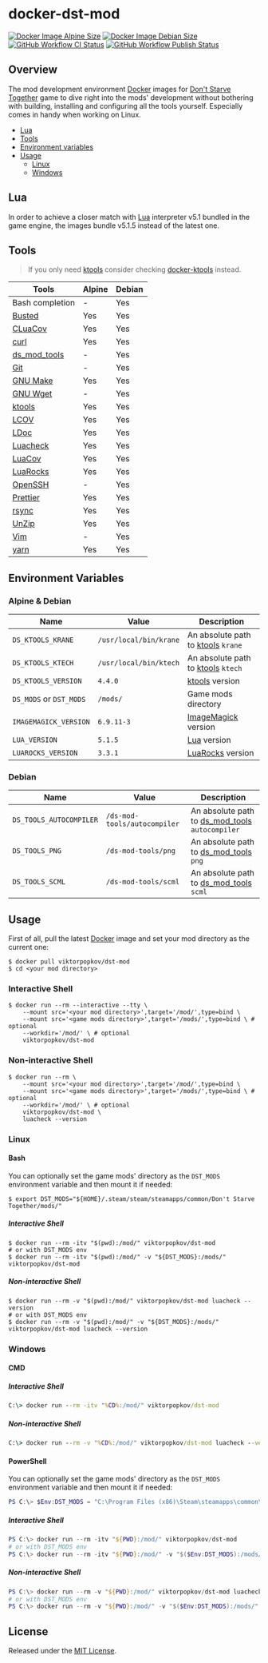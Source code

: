 # docker-dst-mod

[![Docker Image Alpine Size]](https://hub.docker.com/r/viktorpopkov/dst-mod)
[![Docker Image Debian Size]](https://hub.docker.com/r/viktorpopkov/dst-mod)
[![GitHub Workflow CI Status][]](https://github.com/victorpopkov/docker-dst-mod/actions?query=workflow%3ACI)
[![GitHub Workflow Publish Status][]](https://github.com/victorpopkov/docker-dst-mod/actions?query=workflow%3APublish)

## Overview

The mod development environment [Docker] images for [Don't Starve Together] game
to dive right into the mods' development without bothering with building,
installing and configuring all the tools yourself. Especially comes in handy
when working on Linux.

- [Lua](#lua)
- [Tools](#tools)
- [Environment variables](#environment-variables)
- [Usage](#usage)
  - [Linux](#linux)
  - [Windows](#windows)

## Lua

In order to achieve a closer match with [Lua] interpreter v5.1 bundled in the
game engine, the images bundle v5.1.5 instead of the latest one.

## Tools

> If you only need [ktools][] consider checking [docker-ktools][] instead.

| Tools            | Alpine | Debian |
| ---------------- | ------ | ------ |
| Bash completion  | -      | Yes    |
| [Busted][]       | Yes    | Yes    |
| [CLuaCov][]      | Yes    | Yes    |
| [curl][]         | Yes    | Yes    |
| [ds_mod_tools][] | -      | Yes    |
| [Git][]          | -      | Yes    |
| [GNU Make][]     | Yes    | Yes    |
| [GNU Wget][]     | -      | Yes    |
| [ktools][]       | Yes    | Yes    |
| [LCOV][]         | Yes    | Yes    |
| [LDoc][]         | Yes    | Yes    |
| [Luacheck][]     | Yes    | Yes    |
| [LuaCov][]       | Yes    | Yes    |
| [LuaRocks][]     | Yes    | Yes    |
| [OpenSSH][]      | -      | Yes    |
| [Prettier][]     | Yes    | Yes    |
| [rsync][]        | Yes    | Yes    |
| [UnZip][]        | Yes    | Yes    |
| [Vim][]          | -      | Yes    |
| [yarn][]         | Yes    | Yes    |

## Environment Variables

### Alpine & Debian

| Name                    | Value                  | Description                            |
| ----------------------- | ---------------------- | -------------------------------------- |
| `DS_KTOOLS_KRANE`       | `/usr/local/bin/krane` | An absolute path to [ktools][] `krane` |
| `DS_KTOOLS_KTECH`       | `/usr/local/bin/ktech` | An absolute path to [ktools][] `ktech` |
| `DS_KTOOLS_VERSION`     | `4.4.0`                | [ktools][] version                     |
| `DS_MODS` or `DST_MODS` | `/mods/`               | Game mods directory                    |
| `IMAGEMAGICK_VERSION`   | `6.9.11-3`             | [ImageMagick][] version                |
| `LUA_VERSION`           | `5.1.5`                | [Lua][] version                        |
| `LUAROCKS_VERSION`      | `3.3.1`                | [LuaRocks][] version                   |

### Debian

| Name                    | Value                        | Description                                         |
| ----------------------- | ---------------------------- | --------------------------------------------------- |
| `DS_TOOLS_AUTOCOMPILER` | `/ds-mod-tools/autocompiler` | An absolute path to [ds_mod_tools][] `autocompiler` |
| `DS_TOOLS_PNG`          | `/ds-mod-tools/png`          | An absolute path to [ds_mod_tools][] `png`          |
| `DS_TOOLS_SCML`         | `/ds-mod-tools/scml`         | An absolute path to [ds_mod_tools][] `scml`         |

## Usage

First of all, pull the latest [Docker][] image and set your mod directory as the
current one:

```shell script
$ docker pull viktorpopkov/dst-mod
$ cd <your mod directory>
```

### Interactive Shell

```shell script
$ docker run --rm --interactive --tty \
    --mount src='<your mod directory>',target='/mod/',type=bind \
    --mount src='<game mods directory>',target='/mods/',type=bind \ # optional
    --workdir='/mod/' \ # optional
    viktorpopkov/dst-mod
```

### Non-interactive Shell

```shell script
$ docker run --rm \
    --mount src='<your mod directory>',target='/mod/',type=bind \
    --mount src='<game mods directory>',target='/mods/',type=bind \ # optional
    --workdir='/mod/' \ # optional
    viktorpopkov/dst-mod \
    luacheck --version
```

### Linux

#### Bash

You can optionally set the game mods' directory as the `DST_MODS` environment
variable and then mount it if needed:

```shell script
$ export DST_MODS="${HOME}/.steam/steam/steamapps/common/Don't Starve Together/mods/"
```

##### Interactive Shell

```shell script
$ docker run --rm -itv "$(pwd):/mod/" viktorpopkov/dst-mod
# or with DST_MODS env
$ docker run --rm -itv "$(pwd):/mod/" -v "${DST_MODS}:/mods/" viktorpopkov/dst-mod
```

##### Non-interactive Shell

```shell script
$ docker run --rm -v "$(pwd):/mod/" viktorpopkov/dst-mod luacheck --version
# or with DST_MODS env
$ docker run --rm -v "$(pwd):/mod/" -v "${DST_MODS}:/mods/" viktorpopkov/dst-mod luacheck --version
```

### Windows

#### CMD

##### Interactive Shell

```cmd
C:\> docker run --rm -itv "%CD%:/mod/" viktorpopkov/dst-mod
```

##### Non-interactive Shell

```cmd
C:\> docker run --rm -v "%CD%:/mod/" viktorpopkov/dst-mod luacheck --version
```

#### PowerShell

You can optionally set the game mods' directory as the `DST_MODS` environment
variable and then mount it if needed:

```powershell
PS C:\> $Env:DST_MODS = "C:\Program Files (x86)\Steam\steamapps\common\Don't Starve Together\mods"
```

##### Interactive Shell

```powershell
PS C:\> docker run --rm -itv "${PWD}:/mod/" viktorpopkov/dst-mod
# or with DST_MODS env
PS C:\> docker run --rm -itv "${PWD}:/mod/" -v "$($Env:DST_MODS):/mods/" viktorpopkov/dst-mod
```

##### Non-interactive Shell

```powershell
PS C:\> docker run --rm -v "${PWD}:/mod/" viktorpopkov/dst-mod luacheck --version
# or with DST_MODS env
PS C:\> docker run --rm -v "${PWD}:/mod/" -v "$($Env:DST_MODS):/mods/" viktorpopkov/dst-mod luacheck --version
```

## License

Released under the [MIT License](https://opensource.org/licenses/MIT).

[@nsimplex]: https://github.com/nsimplex
[alpine]: https://hub.docker.com/_/alpine
[busted]: https://olivinelabs.com/busted/
[ci]: https://en.wikipedia.org/wiki/Continuous_integration
[cluacov]: https://github.com/mpeterv/cluacov
[curl]: https://curl.haxx.se/
[debian]: https://hub.docker.com/_/debian
[docker image alpine size]: https://img.shields.io/docker/image-size/viktorpopkov/dst-mod/debian?label=debian%20size
[docker image debian size]: https://img.shields.io/docker/image-size/viktorpopkov/dst-mod/alpine?label=alpine%20size
[docker-ktools]: https://github.com/victorpopkov/docker-ktools
[docker]: https://www.docker.com/
[don't starve together]: https://www.klei.com/games/dont-starve-together
[ds_mod_tools]: https://github.com/kleientertainment/ds_mod_tools
[git]: https://git-scm.com/
[github workflow ci status]: https://img.shields.io/github/workflow/status/victorpopkov/docker-dst-mod/CI?label=CI
[github workflow publish status]: https://img.shields.io/github/workflow/status/victorpopkov/docker-dst-mod/Publish?label=Publish
[gnu make]: https://www.gnu.org/software/make/
[gnu wget]: https://www.gnu.org/software/wget/
[imagemagick]: https://imagemagick.org/index.php
[krane]: https://github.com/nsimplex/ktools#krane
[ktech]: https://github.com/nsimplex/ktools#ktech
[ktools]: https://github.com/nsimplex/ktools
[lcov]: http://ltp.sourceforge.net/coverage/lcov.php
[ldoc]: https://stevedonovan.github.io/ldoc/
[lua]: https://www.lua.org/
[luacheck]: https://github.com/mpeterv/luacheck
[luacov]: https://keplerproject.github.io/luacov/
[luarocks]: https://luarocks.org/
[openssh]: https://www.openssh.com/
[prettier]: https://prettier.io/
[rsync]: https://rsync.samba.org/
[unzip]: http://infozip.sourceforge.net/UnZip.html
[vim]: https://www.vim.org/
[yarn]: https://yarnpkg.com/
